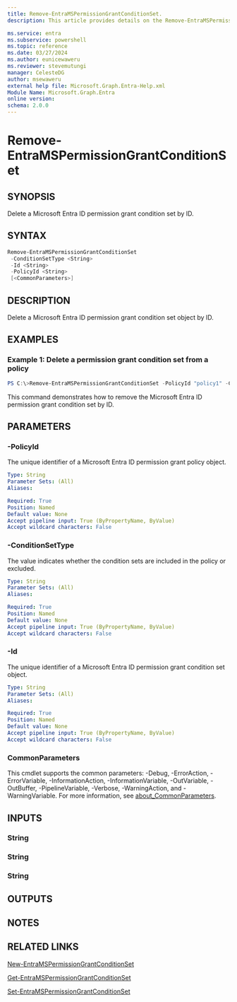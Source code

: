 ```yaml
---
title: Remove-EntraMSPermissionGrantConditionSet.
description: This article provides details on the Remove-EntraMSPermissionGrantConditionSet command.

ms.service: entra
ms.subservice: powershell
ms.topic: reference
ms.date: 03/27/2024
ms.author: eunicewaweru
ms.reviewer: stevemutungi
manager: CelesteDG
author: msewaweru
external help file: Microsoft.Graph.Entra-Help.xml
Module Name: Microsoft.Graph.Entra
online version:
schema: 2.0.0
---
```


# Remove-EntraMSPermissionGrantConditionSet

## SYNOPSIS
Delete a Microsoft Entra ID permission grant condition set by ID.

## SYNTAX

```powershell
Remove-EntraMSPermissionGrantConditionSet 
 -ConditionSetType <String> 
 -Id <String> 
 -PolicyId <String>
 [<CommonParameters>]
```

## DESCRIPTION
Delete a Microsoft Entra ID permission grant condition set object by ID.

## EXAMPLES

### Example 1: Delete a permission grant condition set from a policy
```Powershell
PS C:\>Remove-EntraMSPermissionGrantConditionSet -PolicyId "policy1" -ConditionSetType "excludes" -Id "665a9903-0398-48ab-b4e9-7a570d468b66"
```

This command demonstrates how to remove the Microsoft Entra ID permission grant condition set by ID.
  
## PARAMETERS

### -PolicyId
The unique identifier of a Microsoft Entra ID permission grant policy object.

```yaml
Type: String
Parameter Sets: (All)
Aliases:

Required: True
Position: Named
Default value: None
Accept pipeline input: True (ByPropertyName, ByValue)
Accept wildcard characters: False
```

### -ConditionSetType
The value indicates whether the condition sets are included in the policy or excluded.

```yaml
Type: String
Parameter Sets: (All)
Aliases:

Required: True
Position: Named
Default value: None
Accept pipeline input: True (ByPropertyName, ByValue)
Accept wildcard characters: False
```

### -Id
The unique identifier of a Microsoft Entra ID permission grant condition set object.

```yaml
Type: String
Parameter Sets: (All)
Aliases:

Required: True
Position: Named
Default value: None
Accept pipeline input: True (ByPropertyName, ByValue)
Accept wildcard characters: False
```

### CommonParameters
This cmdlet supports the common parameters: -Debug, -ErrorAction, -ErrorVariable, -InformationAction, -InformationVariable, -OutVariable, -OutBuffer, -PipelineVariable, -Verbose, -WarningAction, and -WarningVariable. For more information, see [about_CommonParameters](https://go.microsoft.com/fwlink/?LinkID=113216).

## INPUTS

### String
### String
### String
## OUTPUTS

## NOTES

## RELATED LINKS

[New-EntraMSPermissionGrantConditionSet](New-EntraMSPermissionGrantConditionSet.md)

[Get-EntraMSPermissionGrantConditionSet](Get-EntraMSPermissionGrantConditionSet.md)

[Set-EntraMSPermissionGrantConditionSet](Set-EntraMSPermissionGrantConditionSet.md)


